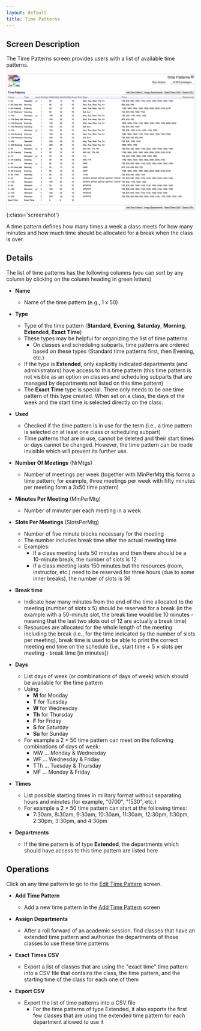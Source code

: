 ```yaml
---
layout: default
title: Time Patterns
---
```



## Screen Description

The Time Patterns screen provides users with a list of available time patterns.

![Time Patterns](images/time-patterns-1.png){:class='screenshot'}

A time pattern defines how many times a week a class meets for how many minutes and how much time should be allocated for a break when the class is over.

## Details

The list of time patterns has the following columns (you can sort by any column by clicking on the column heading in green letters)

* **Name**
	* Name of the time pattern (e.g., 1 x 50)

* **Type**
	* Type of the time pattern (**Standard**, **Evening**, **Saturday**, **Morning**, **Extended**, **Exact Time**)
	* These types may be helpful for organizing the list of time patterns.
		* On classes and scheduling subparts, time patterns are ordered based on these types (Standard time patterns first, then Evening, etc.)
	* If the type is **Extended**, only explicitly indicated departments (and administrators) have access to this time pattern (this time pattern is not visible as an option on classes and scheduling subparts that are managed by departments not listed on this time pattern)
	* The **Exact Time** type is special. There only needs to be one time pattern of this type created. When set on a class, the days of the week and the start time is selected directly on the class.

* **Used**
	* Checked if the time pattern is in use for the term (i.e., a time pattern is selected on at least one class or scheduling subpart)
	* Time patterns that are in use, cannot be deleted and their start times or days cannot be changed. However, the time pattern can be made invisible which will prevent its further use.

* **Number Of Meetings** (NrMtgs)
	* Number of meetings per week (together with MinPerMtg this forms a time pattern; for example, three meetings per week with fifty minutes per meeting form a 3x50 time pattern)

* **Minutes Per Meeting** (MinPerMtg)
	* Number of minuter per each meeting in a week

* **Slots Per Meetings** (SlotsPerMtg)
	* Number of five minute blocks necessary for the meeting
	* The number includes break time after the actual meeting time
	* Examples:
		* If a class meeting lasts 50 minutes and then there should be a 10-minute break, the number of slots is 12
		* If a class meeting lasts 150 minutes but the resources (room, instructor, etc.) need to be reserved for three hours (due to some inner breaks), the number of slots is 36

* **Break time**
	* Indicate how many minutes from the end of the time allocated to the meeting (number of slots x 5) should be reserved for a break (in the example with a 50-minute slot, the break time would be 10 minutes - meaning that the last two slots out of 12 are actually a break time)
	* Resources are allocated for the whole length of the meeting including the break (i.e., for the time indicated by the number of slots per meeting), break time is used to be able to print the correct meeting end time on the schedule (i.e., start time + 5 × slots per meeting - break time [in minutes])

* **Days**
	* List days of week (or combinations of days of week) which should be available for the time pattern
	* Using
		* **M** for Monday
		* **T** for Tuesday
		* **W** for Wednesday
		* **Th** for Thursday
		* **F** for Friday
		* **S** for Saturday
		* **Su** for Sunday
	* For example a 2 × 50 time pattern can meet on the following combinations of days of week:
		* MW ... Monday & Wednesday
		* WF ... Wednesday & Friday
		* TTh ... Tuesday & Thursday
		* MF ... Monday & Friday

* **Times**
	* List possible starting times in military format without separating hours and minutes (for example, "0700", "1530", etc.)
	* For example a 2 × 50 time pattern can start at the following times:
		* 7:30am, 8:30am, 9:30am, 10:30am, 11:30am, 12:30pm, 1:30pm, 2:30pm, 3:30pm, and 4:30pm

* **Departments**
	* If the time pattern is of type **Extended**, the departments which should have access to this time pattern are listed here

## Operations

Click on any time pattern to go to the [Edit Time Pattern](edit-time-pattern) screen.

* **Add Time Pattern**
	* Add a new time pattern in the [Add Time Pattern](add-time-pattern) screen

* **Assign Departments**
	* After a roll forward of an academic session, find classes that have an extended time pattern and authorize the departments of these classes to use these time patterns

* **Exact Times CSV**
	* Export a list of classes that are using the "exact time" time pattern into a CSV file that contains the class, the time pattern, and the starting time of the class for each one of them

* **Export CSV**
	* Export the list of time patterns into a CSV file
		* For the time patterns of type Extended, it also exports the first few classes that are using the extended time pattern for each department allowed to use it

